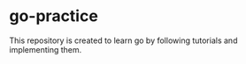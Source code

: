 # go-practice

This repository is created to learn go by following tutorials and implementing them.
